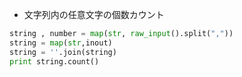 
* 文字列内の任意文字の個数カウント

``` python
string , number = map(str, raw_input().split(","))
string = map(str,inout)
string = ''.join(string)
print string.count()
```
